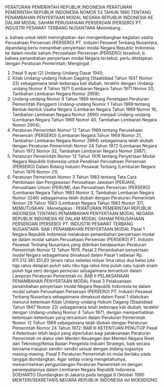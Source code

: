  PERATURAN PEMERINTAH REPUBLIK INDONESIA PERATURAN PEMERINTAH REPUBLIK INDONESIA NOMOR 53 TAHUN 1990 TENTANG PENAMBAHAN PENYERTAAN MODAL NEGARA REPUBLIK INDONESIA KE DALAM MODAL SAHAM PERUSAHAAN PERSEROAN (PERSERO) PT. INDUSTRI PESAWAT TERBANG NUSANTARA
Menimbang :

a. bahwa untuk lebih meningkatkan dan mengembangkan kegiatan usaha Perusahaan Perseroan (PERSERO) PT. Industri Pesawat Terbang Nusantara, dipandang perlu menambah penyertaan modal Negara Republic Indonesia ke dalam modal saham Perusahaan Perseroan (PERSERO) tersebut;
b. bahwa penambahan penyertaan modal Negara tersebut, perlu ditetapkan dengan Peraturan Pemerintah;
Mengingat :

1. Pasal 5 ayat (2) Undang-Undang Dasar 1945;
2. Kitab Undang-undang Hukum Dagang (Staatsblad Tahun 1847 Nomor 23) sebagaimana telah beberapa kali diubah, terakhir dengan Undang-undang Nomor 4 Tahun 1971 (Lembaran Negara Tahun 1971 Nomor 20, Tambahan Lembaran Negara Nomor 2959);
3. Undang-undang Nomor 9 Tahun 1969 tentang Penetapan Peraturan Pemerintah Pengganti Undang-undang Nomor 1 Tahun 1969 tentang Bentuk-bentuk Usaha Negara (Lembaran Negara Tahun 1969 Nomor 16, Tambahan Lembaran Negara Nomor 2890) menjadi Undang-undang (Lembaran Negara Tahun 1969 Nomor 40, Tambahan Lembaran Negara Nomor 2904);
4. Peraturan Pemerintah Nomor 12 Tahun 1969 tentang Perusahaan Perseroan (PERSERO) (Lembaran Negara Tahun 1969 Nomor 21, Tambahan Lembaran Negara Nomor 2894) sebagaimana telah diubah dengan Peraturan Pemerintah Nomor 24 Tahun 1972 (Lembaran Negara Tahun 1972 Nomor 32, Tambahan Lembaran Negara Nomor 2987);
5. Peraturan Pemerintah Nomor 12 Tahun 1976 tentang Penyertaan Modal Negara Republik Indonesia untuk Pendirian Perusahaan Perseroan (PERSERO) Dalam Bidang Industri Pesawat Terbang (Lembaran Negara Tahun 1976 Nomor 21);
6. Peraturan Pemerintah Nomor 3 Tahun 1983 tentang Tata Cara Pembinaan dan Pengawasan Perusahaan Jawatan (PERJAN), Perusahaan Umum (PERUM), dan Perusahaan Perseroan (PERSERO) (Lembaran Negara Tahun 1983 Nomor 3, Tambahan Lembaran Negara Nomor 3246) sebagaimana telah diubah dengan Peraturan Pemerintah Nomor 28 Tahun 1983 (Lembaran Negara Tahun 1983 Nomor 37);
MEMUTUSKAN :
 Menetapkan : PERATURAN PEMERINTAH REPUBLIK INDONESIA TENTANG PENAMBAHAN PENYERTAAN MODAL NEGARA REPUBLIK INDONESIA KE DALAM MODAL SAHAM PERUSAHAAN PERSEROAN (PERSERO) PT. INDUSTRI PESAWAT TERBANG NUSANTARA.
BAB I PENAMBAHAN PENYERTAAN MODAL
Pasal 1
Negara Republik Indonesia melakukan penambahan penyertaan modal ke dalam modal saham Perusahaan Perseroan (PERSERO) PT. Industri Pesawat Terbang Nusantara yang didirikan berdasarkan Peraturan Pemerintah Nomor 12 Tahun 1976.
Pasal 2
Penambahan penyertaan modal Negara sebagaimana dimaksud dalam Pasal 1 sebesar Rp. 611.512.381.351,63 (enam ratus sebelas milyar lima ratus dua belas juta tiga ratus delapan puluh satu ribu tiga ratus lima puluh satu rupiah enam puluh tiga sen) dengan perincian sebagaimana tercantum dalam Lampiran Peraturan Pemerintah ini.
BAB II PELAKSANAAN PENAMBAHAN PENYERTAAN MODAL
Pasal 3
Pelaksanaan penambahan penyertaan modal Negara Republik Indonesia ke dalam modal saham Perusahaan Perseroan (PERSERO) PT. Industri Pesawat Terbang Nusantara sebagaimana dimaksud dalam Pasal 1 dilakukan menurut ketentuan Kitab Undang-undang Hukum Dagang (Staatsblad Tahun 1847 Nomor 23) sebagaimana telah beberapa kali diubah, terakhir dengan Undang-undang Nomor 4 Tahun 1971, dengan memperhatikan ketentuan-ketentuan yang tercantum dalam Peraturan Pemerintah Nomor 12 Tahun 1969 sebagaimana telah diubah dengan Peraturan Pemerintah Nomor 24 Tahun 1972.
BAB III KETENTUAN PENUTUP
Pasal 4
Ketentuan lebih lanjut yang diperlukan bagi pelaksanaan Peraturan Pemerintah ini diatur oleh Menteri Keuangan dan Menteri Negara Riset dan Teknologi/Ketua Badan Pengelola Industri Strategis, baik secara bersama maupun sendiri-sendiri sesuai dengan bidang tugasnya masing-masing.
Pasal 5
Peraturan Pemerintah ini mulai berlaku pada tanggal diundangkan. Agar setiap orang mengetahuinya, memerintahkan pengundangan Peraturan Pemerintah ini dengan penempatannya dalam Lembaran Negara Republik Indonesia. SOEHARTO Diundangkan di Jakarta pada tanggal 6 Oktober 1990 MENTERI/SEKRETARIS NEGARA REPUBLIK INDONESIA ttd MOERDIONO